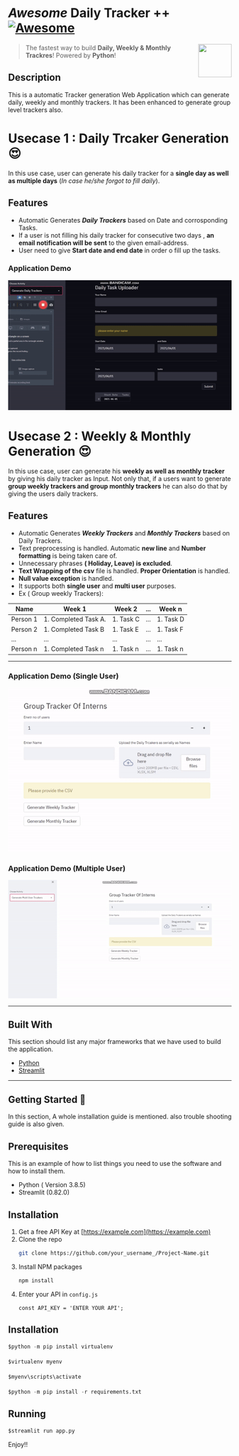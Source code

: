 


# *Awesome* Daily Tracker ++ [![Awesome](https://cdn.rawgit.com/sindresorhus/awesome/d7305f38d29fed78fa85652e3a63e154dd8e8829/media/badge.svg)](https://github.com/MarcSkovMadsen/awesome-streamlit)

[<img src="https://media.istockphoto.com/vectors/unique-modern-creative-elegant-letter-d-based-vector-icon-logo-vector-id1125625274?k=6&m=1125625274&s=612x612&w=0&h=U-fRNFEEezcFQ5M8EPjiqUTiqvhHt3lUN2s9CbaVX94=" align="right" height="75" width="75">](https://streamlit.io)

> The fastest way to build **Daily, Weekly & Monthly  Trackres**! Powered by **Python**!

## Description
This is a automatic Tracker generation Web Application which can generate daily, weekly and monthly trackers. It has been enhanced to generate group level trackers also.

# Usecase 1 : Daily Trcaker Generation :heart_eyes:
In this use case, user can generate his daily tracker for a **single day as well as multiple days** (*In case he/she forgot to fill daily*).

## Features

* Automatic Generates ***Daily Trackers*** based on Date and corrosponding Tasks.
* If a user is not filling his daily tracker for consecutive two days , **an email notification will be sent** to the given email-address.
* User need to give **Start date and end date** in order o fill up the tasks.

### Application Demo
<p align="center">
  <img src="https://github.com/Sghosh1999/AutoGenerateTrackers/blob/49d6ce9efecaf581b7227c97dc5d3c6f3d24ef75/demos/daily_trcaker_demo.gif" alt="animated" />
</p>

# Usecase 2 : Weekly & Monthly  Generation :heart_eyes:
In this use case, user can generate his **weekly as well as monthly tracker** by giving his daily tracker as Input. Not only that, if a users want to generate **group weekly trackers and group monthly trackers** he can also do that by giving the users daily trackers.
## Features

* Automatic Generates ***Weekly Trackers*** and ***Monthly Trackers*** based on Daily Trackers.
* Text preprocessing is handled. Automatic **new line** and **Number formatting** is being taken care of.
* Unnecessary phrases **( Holiday, Leave) is excluded**.
* **Text Wrapping of the csv** file is handled. **Proper Orientation** is handled.
* **Null value exception** is handled.
* It supports both **single user** and **multi user** purposes.
* Ex ( Group weekly Trackers): 

| Name | Week 1 | Week 2 | ... | Week n |
|--|--|--|--|--|
|Person 1  | 1. Completed Task A. | 1. Task C | ...| 1. Task D |
|Person 2  | 1. Completed Task B  | 1. Task E | ... | 1. Task F |
|...  | ...  | ... | ... | ... |
|Person n  | 1. Completed Task n  | 1. Task n | ... | 1. Task n |

----
<!-- 
### Application Dem
| Single User |Multiple User |
|--|--|
|<img src="https://github.com/Sghosh1999/AutoGenerateTrackers/blob/78abe5fbcf58ed1054bbfc28e3b3029ba6835384/demos/week_month_demo1.gif" alt="animated" />|<img src="https://github.com/Sghosh1999/AutoGenerateTrackers/blob/ad55ed7d7e4aecf078b2c512f85cff2494479392/demos/multi_user_demo.gif" alt="animated" />|
 -->


### Application Demo (Single User)
<p align="center">
  <img src="https://github.com/Sghosh1999/AutoGenerateTrackers/blob/78abe5fbcf58ed1054bbfc28e3b3029ba6835384/demos/week_month_demo1.gif" alt="animated" />
</p>

### Application Demo (Multiple User)
<p align="center">
  <img src="https://github.com/Sghosh1999/AutoGenerateTrackers/blob/ad55ed7d7e4aecf078b2c512f85cff2494479392/demos/multi_user_demo.gif" alt="animated" />
</p>

----

## Built With

This section should list any major frameworks that we have used to build the application. 
* [Python](https://www.python.org/)
* [Streamlit](https://streamlit.io/)


----
<!-- GETTING STARTED -->
## Getting Started :robot:

In this section, A whole installation guide is mentioned. also trouble shooting guide is also given.

## Prerequisites

This is an example of how to list things you need to use the software and how to install them.
* Python ( Version 3.8.5)
* Streamlit (0.82.0)

## Installation

1. Get a free API Key at [https://example.com](https://example.com)
2. Clone the repo
   ```sh
   git clone https://github.com/your_username_/Project-Name.git
   ```
3. Install NPM packages
   ```sh
   npm install
   ```
4. Enter your API in `config.js`
   ```JS
   const API_KEY = 'ENTER YOUR API';
   ```


## Installation

```python
$python -m pip install virtualenv

$virtualenv myenv

$myenv\scripts\activate

$python -m pip install -r requirements.txt
```

## Running

```python
$streamlit run app.py
```

Enjoy!!
